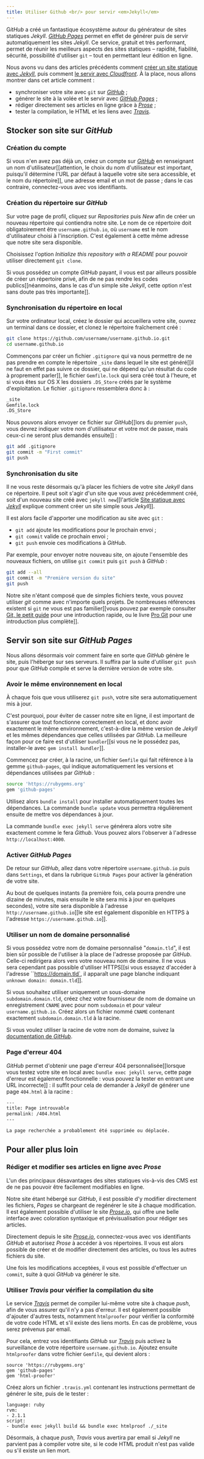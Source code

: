 ```yaml
---
title: Utiliser Github <br/> pour servir <em>Jekyll</em>
---
```


G*itHub* a créé un fantastique écosystème autour du générateur de sites statiques *Jekyll*. *[GitHub Pages](https://pages.github.com/)* permet en effet de générer puis de servir automatiquement les sites *Jekyll*. Ce service, gratuit et très performant, permet de réunir les meilleurs aspects des sites statiques – rapidité, fiabilité, sécurité, possibilité d'utiliser `git` – tout en permettant leur édition en ligne.

Nous avons vu dans des articles précédents comment [créer un site statique avec *Jekyll*]({{site.base}}/site-statique-avec-jekyll/), puis comment [le servir avec *Cloudfront*]({{site.base}}/servir-son-site-avec-cloudfront/). À la place, nous allons montrer dans cet article comment :

* synchroniser votre site avec `git` sur [*GitHub*](https://github.com/) ;
* générer le site à la volée et le servir avec [*GitHub Pages*](https://pages.github.com/) ;
* rédiger directement ses articles en ligne grâce à [*Prose*](http://prose.io/) ;
* tester la compilation, le HTML et les liens avec [*Travis*](https://travis-ci.org/).


## Stocker son site sur *GitHub*

### Création du compte 
Si vous n'en avez pas déjà un, créez un compte sur [*GitHub*](https://github.com/) en renseignant un nom d'utilisateur[[attention, le choix du nom d'utilisateur est important, puisqu'il détermine l'URL par défaut à laquelle votre site sera accessible, et le nom du répertoire]], une adresse email et un mot de passe ; dans le cas contraire, connectez-vous avec vos identifiants.

### Création du répertoire sur *GitHub*
Sur votre page de profil, cliquez sur *Repositories* puis *New* afin de créer un nouveau répertoire qui contiendra notre site. Le nom de ce répertoire doit obligatoirement être `username.github.io`, où `username` est le nom d'utilisateur choisi à l'inscription. C'est également à cette même adresse que notre site sera disponible.

Choisissez l'option *Initialize this repository with a README* pour pouvoir utiliser directement `git clone`.

Si vous possédez un compte *GitHub* payant, il vous est par ailleurs possible de créer un répertoire privé, afin de ne pas rendre les codes publics[[néanmoins, dans le cas d'un simple site *Jekyll*, cette option n'est sans doute pas très importante]].

### Synchronisation du répertoire en local
Sur votre ordinateur local, créez le dossier qui accueillera votre site, ouvrez un terminal dans ce dossier, et clonez le répertoire fraîchement créé :

```bash
git clone https://github.com/username/username.github.io.git
cd username.github.io
```

Commençons par créer un fichier `.gitignore` qui va nous permettre de ne pas prendre en compte le répertoire `_site` dans lequel le site est généré[[il ne faut en effet pas suivre ce dossier, qui ne dépend qu'un résultat du code à proprement parler]], le fichier `Gemfile.lock` qui sera créé tout à l'heure, et si vous êtes sur OS X les dossiers `.DS_Store` créés par le système d'exploitation. Le fichier `.gitignore` ressemblera donc à :

```bash
_site
Gemfile.lock
.DS_Store
```

Nous pouvons alors envoyer ce fichier sur *GitHub*[[lors du premier `push`, vous devrez indiquer votre nom d'utilisateur et votre mot de passe, mais ceux-ci ne seront plus demandés ensuite]] :

```bash
git add .gitignore
git commit -m "First commit"
git push
```

### Synchronisation du site
Il ne vous reste désormais qu'à placer les fichiers de votre site *Jekyll* dans ce répertoire. Il peut soit s'agir d'un site que vous avez précédemment créé, soit d'un nouveau site créé avec `jekyll new`[[l'article [Site statique avec *Jekyll*]({{site.base}}/site-statique-avec-jekyll/) explique comment créer un site simple sous *Jekyll*]].

Il est alors facile d'apporter une modification au site avec `git` :

* `git add` ajoute les modifications pour le prochain envoi ;
* `git commit` valide ce prochain envoi ;
* `git push` envoie ces modifications à *GitHub*.

Par exemple, pour envoyer notre nouveau site, on ajoute l'ensemble des nouveaux fichiers, on utilise `git commit` puis `git push` à *GitHub* :

```bash
git add --all
git commit -m "Première version du site"
git push
```

Notre site n'étant composé que de simples fichiers texte, vous pouvez utiliser *git* comme avec n'importe quels projets. De nombreuses références existent si `git` ne vous est pas familier[[vous pouvez par exemple consulter [Git, le petit guide](http://rogerdudler.github.io/git-guide/index.fr.html) pour une introduction rapide, ou le livre [Pro Git](http://git-scm.com/book/fr) pour une introduction plus complète]]. 

## Servir son site sur *GitHub Pages*

Nous allons désormais voir comment faire en sorte que *GitHub* génère le site, puis l'héberge sur ses serveurs. Il suffira par la suite d'utiliser `git push` pour que *GitHub* compile et serve la dernière version de votre site.


### Avoir le même environnement en local
À chaque fois que vous utiliserez `git push`, votre site sera automatiquement mis à jour. 

C'est pourquoi, pour éviter de casser notre site en ligne, il est important de s'assurer que tout fonctionne correctement en local, et donc avoir exactement le même environnement, c'est-à-dire la même version de *Jekyll* et les mêmes dépendances que celles utilisées par *GitHub*. La meilleure façon pour ce faire est d'utiliser `bundler`[[si vous ne le possédez pas, installer-le avec `gem install bundler`]].

Commencez par créer, à la racine, un fichier `Gemfile` qui fait référence à la gemme `github-pages`, qui indique automatiquement les versions et dépendances utilisées par *GitHub* :

```bash
source 'https://rubygems.org'
gem 'github-pages'
```

Utilisez alors `bundle install` pour installer automatiquement toutes les dépendances. La commande `bundle update` vous permettra régulièrement ensuite de mettre vos dépendances à jour.

La commande `bundle exec jekyll serve` générera alors votre site exactement comme le fera *Github*. Vous pouvez alors l'observer à l'adresse `http://localhost:4000`.

### Activer *GitHub Pages*
De retour sur *GitHub*, allez dans votre répertoire `username.github.io` puis dans `Settings`, et dans la rubrique `GitHub Pages` pour activer la génération de votre site. 

Au bout de quelques instants (la première fois, cela pourra prendre une dizaine de minutes, mais ensuite le site sera mis à jour en quelques secondes), votre site sera disponible à l'adresse `http://username.github.io`[[le site est également disponible en HTTPS à l'adresse `https://username.github.io`]].

### Utiliser un nom de domaine personnalisé
Si vous possédez votre nom de domaine personnalisé "`domain.tld`", il est bien sûr possible de l'utiliser à la place de l'adresse proposée par *GitHub*. Celle-ci redirigera alors vers votre nouveau nom de domaine. Il ne vous sera cependant pas possible d'utiliser HTTPS[[si vous essayez d'accéder à l'adresse ``https://domain.tld`, il apparaît une page blanche indiquant `unknown domain: domain.tld`]].

Si vous souhaitez utiliser uniquement un sous-domaine `subdomain.domain.tld`, créez chez votre fournisseur de nom de domaine un enregistrement `CNAME` avec pour nom `subdomain` et pour valeur `username.github.io`. Créez alors un fichier nommé `CNAME` contenant exactement `subdomain.domain.tld` à la racine.

Si vous voulez utiliser la racine de votre nom de domaine, suivez la [documentation de *GitHub*](https://help.github.com/articles/about-custom-domains-for-github-pages-sites).

### Page d'erreur 404
*GitHub* permet d'obtenir une page d'erreur 404 personnalisée[[lorsque vous testez votre site en local avec `bundle exec jekyll serve`, cette page d'erreur est également fonctionnelle : vous pouvez la tester en entrant une URL incorrecte]] : il suffit pour cela de demander à *Jekyll* de générer une page `404.html` à la racine :

```html
---
title: Page introuvable
permalink: /404.html
---

La page recherchée a probablement été supprimée ou déplacée.
```

## Pour aller plus loin

### Rédiger et modifier ses articles en ligne avec *Prose* 
L'un des principaux désavantages des sites statiques vis-à-vis des CMS est de ne pas pouvoir être facilement modifiables en ligne. 

Notre site étant hébergé sur *GitHub*, il est possible d'y modifier directement les fichiers, *Pages* se chargeant de regénérer le site à chaque modification. Il est également possible d'utiliser le site *[Prose.io](http://prose.io/)*, qui offre une belle interface avec coloration syntaxique et prévisualisation pour rédiger ses articles.

Directement depuis le site *[Prose.io](http://prose.io/)*, connectez-vous avec vos identifiants *GitHub* et autorisez *Prose* à accéder à vos répertoires. Il vous est alors possible de créer et de modifier directement des articles, ou tous les autres fichiers du site.

Une fois les modifications acceptées, il vous est possible d'effectuer un `commit`, suite à quoi *GitHub* va générer le site.


### Utiliser *Travis* pour vérifier la compilation du site

Le service *[Travis](https://travis-ci.org/)* permet de compiler lui-même votre site à chaque *push*, afin de vous assurer qu'il n'y a pas d'erreur. Il est également possible d'ajouter d'autres tests, notamment `htmlproofer` pour vérifier la conformité de votre code HTML et s'il existe des liens morts. En cas de problème, vous serez prévenus par email.

Pour cela, entrez vos identifiants *GitHub* sur *[Travis](https://travis-ci.org/)* puis activez la surveillance de votre répertoire `username.github.io`. Ajoutez ensuite `htmlproofer` dans votre fichier `Gemfile`, qui devient alors :

```
source 'https://rubygems.org'
gem 'github-pages'
gem 'html-proofer'
```

Créez alors un fichier `.travis.yml` contenant les instructions permettant de générer le site, puis de le tester :

```
language: ruby
rvm:
- 2.1.1
script:
- bundle exec jekyll build && bundle exec htmlproof ./_site
```

Désormais, à chaque *push*, *Travis* vous avertira par email si *Jekyll* ne parvient pas à compiler votre site, si le code HTML produit n'est pas valide ou s'il existe un lien mort.



